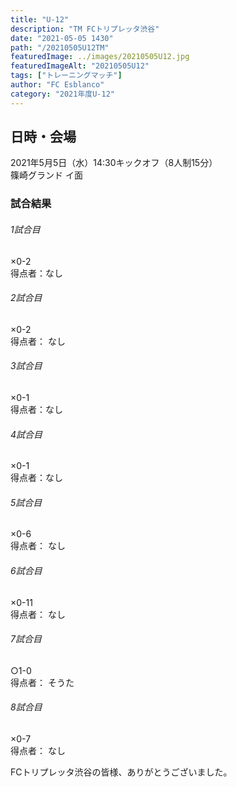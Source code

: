 ```yaml
---
title: "U-12"
description: "TM FCトリプレッタ渋谷"
date: "2021-05-05 1430"
path: "/20210505U12TM"
featuredImage: ../images/20210505U12.jpg
featuredImageAlt: "20210505U12"
tags: ["トレーニングマッチ"]
author: "FC Esblanco"
category: "2021年度U-12"
---
```



## 日時・会場

2021年5月5日（水）14:30キックオフ（8人制15分）  
篠崎グランド イ面  

### 試合結果

######  1試合目  
×0-2  
得点者：なし

###### 2試合目  
×0-2  
得点者： なし

######  3試合目  
×0-1  
得点者：なし

######  4試合目  
×0-1    
得点者：なし

###### 5試合目  
×0-6    
得点者： なし

 ###### 6試合目  
×0-11    
得点者： なし

###### 7試合目  
○1-0    
得点者： そうた

###### 8試合目  
×0-7   
得点者： なし


FCトリプレッタ渋谷の皆様、ありがとうございました。

